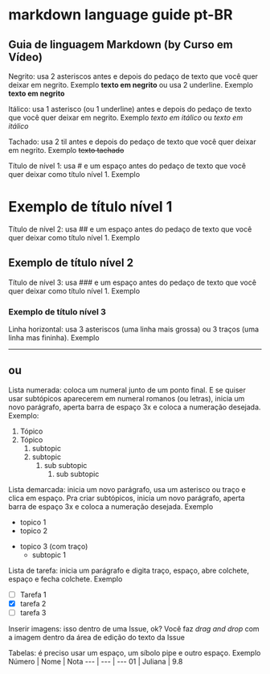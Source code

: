 # markdown language guide pt-BR
 
## Guia de linguagem Markdown (by Curso em Vídeo)

Negrito: usa 2 asteriscos antes e depois do pedaço de texto que você quer deixar em negrito. Exemplo **texto em negrito**
              ou usa 2 underline. Exemplo __texto em negrito__

Itálico: usa 1 asterisco (ou 1 underline) antes e depois do pedaço de texto que você quer deixar em negrito. Exemplo *texto em itálico* ou _texto em itálico_

Tachado: usa 2 til  antes e depois do pedaço de texto que você quer deixar em negrito. Exemplo ~~texto tachado~~ 

Título de nível 1: usa # e um espaço antes do pedaço de texto que você quer deixar como título nível 1. Exemplo
# Exemplo de título nível 1

Título de nível 2: usa ## e um espaço antes do pedaço de texto que você quer deixar como título nível 1. Exemplo
## Exemplo de título nível 2

Título de nível 3: usa ### e um espaço antes do pedaço de texto que você quer deixar como título nível 1. Exemplo
### Exemplo de título nível 3

Linha horizontal: usa 3 asteriscos (uma linha mais grossa) ou 3 traços (uma linha mas fininha). Exemplo
***
ou
---

Lista numerada: coloca um numeral junto de um ponto final. E se quiser usar subtópicos aparecerem em numeral romanos (ou letras), inicia um novo parágrafo, aperta barra de espaço 3x e coloca a numeração desejada. Exemplo:
1. Tópico
2. Tópico
   1. subtopic
   2. subtopic
      1. sub subtopic
         1. sub subtopic


Lista demarcada: inicia um novo parágrafo, usa um asterisco ou traço e clica em espaço. Pra criar subtópicos, inicia um novo parágrafo, aperta barra de espaço 3x e coloca a numeração desejada.  Exemplo
* topico 1
* topico 2
- topico 3 (com traço)
   * subtopic 1

Lista de tarefa: inicia um parágrafo e digita traço, espaço, abre colchete, espaço e fecha colchete. Exemplo
- [ ] Tarefa 1
- [x] tarefa 2
- [ ] tarefa 3

Inserir imagens: isso dentro de uma Issue, ok? Você faz _drag and drop_ com a imagem dentro da área de edição do texto da Issue

Tabelas: é preciso usar um espaço, um síbolo pipe e outro espaço. Exemplo
Número | Nome | Nota
--- | --- | ---
01 | Juliana | 9.8
